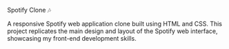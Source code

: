 Spotify Clone 🎶

A responsive Spotify web application clone built using HTML and CSS. This project replicates the main design and layout of the Spotify web interface, showcasing my front-end development skills.
